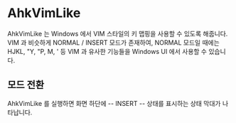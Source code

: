 # AhkVimLike

AhkVimLike 는 Windows 에서 VIM 스타일의 키 맵핑을 사용할 수 있도록 해줍니다.
VIM 과 비슷하게 NORMAL / INSERT 모드가 존재하여, 
NORMAL 모드일 때에는 HJKL, "Y, "P, M, ' 등 
VIM 과 유사한 기능들을 Windows UI 에서 사용할 수 있습니다.

## 모드 전환

AhkVimLike 를 실행하면 화면 하단에 -- INSERT -- 상태를 표시하는 상태 막대가 나타납니다.

